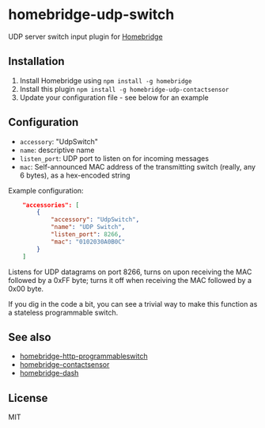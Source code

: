 # homebridge-udp-switch

UDP server switch input plugin for [Homebridge](https://github.com/nfarina/homebridge)

## Installation
1.	Install Homebridge using `npm install -g homebridge`
2.	Install this plugin `npm install -g homebridge-udp-contactsensor`
3.	Update your configuration file - see below for an example

## Configuration
* `accessory`: "UdpSwitch"
* `name`: descriptive name
* `listen_port`: UDP port to listen on for incoming messages
* `mac`: Self-announced MAC address of the transmitting switch (really, any 6 bytes), as a hex-encoded string

Example configuration:

```json
    "accessories": [
        {
            "accessory": "UdpSwitch",
            "name": "UDP Switch",
            "listen_port": 8266,
            "mac": "0102030A0B0C"
        }
    ]
```

Listens for UDP datagrams on port 8266, turns on upon receiving the MAC followed by a 0xFF byte; turns it off when receiving the MAC followed by a 0x00 byte.

If you dig in the code a bit, you can see a trivial way to make this function as a stateless programmable switch.

## See also

* [homebridge-http-programmableswitch](https://github.com/jnvaldenaire/homebridge-http-programmableswitch)
* [homebridge-contactsensor](https://github.com/rxseger/homebridge-contactsensor)
* [homebridge-dash](https://github.com/steve228uk/homebridge-dash)

## License

MIT

